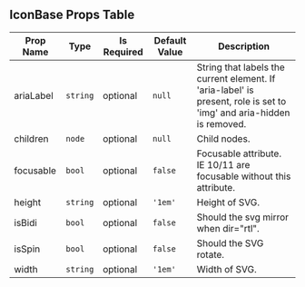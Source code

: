 ## IconBase Props Table
| Prop Name | Type | Is Required | Default Value | Description |
|-|-|-|-|-|
| ariaLabel| `string`| optional| `null`| String that labels the current element. If 'aria-label' is present, role is set to 'img' and aria-hidden is removed.|
| children| `node`| optional| `null`| Child nodes.|
| focusable| `bool`| optional| `false`| Focusable attribute. IE 10/11 are focusable without this attribute.|
| height| `string`| optional| `'1em'`| Height of SVG.|
| isBidi| `bool`| optional| `false`| Should the svg mirror when dir="rtl".|
| isSpin| `bool`| optional| `false`| Should the SVG rotate.|
| width| `string`| optional| `'1em'`| Width of SVG.|
